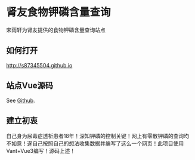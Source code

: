 # 肾友食物钾磷含量查询

宋雨轩为肾友提供的食物钾磷含量查询站点

## 如何打开

http://s87345504.github.io

## 站点Vue源码

See [Github](https://github.com/s87345504/s87345504.github.io/tree/main/foodquery-reconfig).



## 建立初衷

自己身为尿毒症透析患者18年！深知钾磷的控制关键！网上有零散钾磷的查询均不如意！遂自己按照自己的想法收集数据并编写了这么一个网页！此项目使用Vant+Vue3编写！源码上述！


